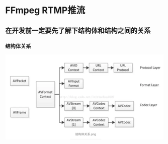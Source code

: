 # FFmpeg RTMP推流

## 在开发前一定要先了解下结构体和结构之间的关系

### 结构体关系
![image](https://github.com/bamboolife/FFmpegStudy/blob/master/images/struct.png)

